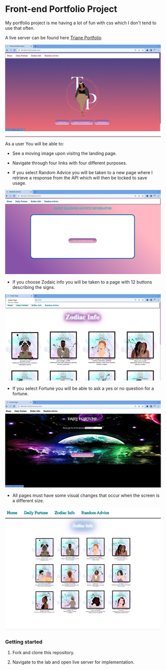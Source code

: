 # Front-end Portfolio Project

My portfolio project is me having a lot of fun with css which I don't tend to use that often. 

A live server can be found here  [Triane Portfolio](https://trianepeart.github.io/TrianePortfolio-project/)

![Image of a completed lab.](assets/home.png)

---

As a user You will be able to:

- See a moving image upon visitng the landing page.

- Navigate through four links with four different purposes.

- If you select Random Advice you will be taken to a new page where I retrieve a response from the API which will then be locked to save usage.

![Image Random Advise.](assets/Large%20Random.png)


- If you choose Zodaic info you will be taken to a page with 12 buttons describing the signs. 

![Image of Zodiac Info.](assets/Zodiacpage.png)


- If you select Fortune you will be able to ask a yes or no question for a fortune. 

![Image of Fortune.](assets/fortunePhoto.png)


-  All pages must have some visual changes that occur when the screen is a different size.

![Image of a small.](assets/smallZodiac.png)


### Getting started

1. Fork and clone this repository.

1. Navigate to the lab and open live server for implementation. 
